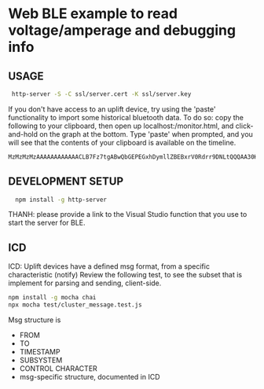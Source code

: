 # Web BLE example to read voltage/amperage and debugging info 



## USAGE

```bash
 http-server -S -C ssl/server.cert -K ssl/server.key
```

If you don't have access to an uplift device, try using the 'paste' functionality to import some historical bluetooth data. To do so: copy the following to your clipboard, then open up localhost:<port>/monitor.html, and click-and-hold on the graph at the bottom. Type 'paste' when prompted, and you will see that the contents of your clipboard is available on the timeline.

```bash
MzMzMzMzAAAAAAAAAAAACLB7Fz7tgABwQbGEPEGxhDymllZBEBxrV0Rdrr9DNLtQQQAA30H//zMzMzMzMwAAAAAAAAAAAAiwfQX14QAAcEGxhDxBsYQ8zvVSQRAca1dEX6i/QzS7UEEAAN9B//8zMzMzMzMAAAAAAAAAAAAIsH4yqfiAAHBBsYQ8QbGEPJMIVUEQHGtXRAAAAAA0u1BBAADfQf//
```

## DEVELOPMENT SETUP

```bash
  npm install -g http-server
```

THANH: please provide a link to the Visual Studio function that you use to start the server for BLE.


## ICD 

ICD: Uplift devices have a defined msg format, from a specific characteristic (notify)
Review the following test, to see the subset that is implement for parsing and sending, client-side.

```bash
npm install -g mocha chai
npx mocha test/cluster_message.test.js
```

Msg structure is

* FROM
* TO
* TIMESTAMP
* SUBSYSTEM
* CONTROL CHARACTER
* msg-specific structure, documented in ICD